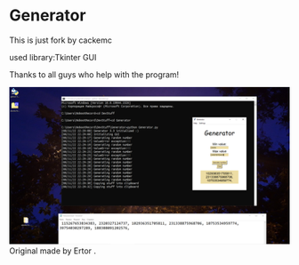 # Generator
This is just fork by cackemc 

used library:Tkinter GUI

Thanks to all guys who help with the program!

![Program screenshot](Screenshot.png)
Original made by Ertor
.
